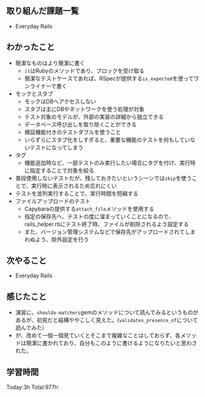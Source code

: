 ## 取り組んだ課題一覧

- Everyday Rails

## わかったこと

* 簡潔なものはより簡潔に書く
  * `it`はRubyのメソッドであり、ブロックを受け取る
  * 簡潔なテストケースであれば、RSpecが提供する`is_expected`を使ってワンライナーで書く
* モックとスタブ
  * モックはDBへアクセスしない
  * スタブは主にDBやネットワークを使う処理が対象
  * テスト対象のモデルが、外部の実装の詳細から独立できる
  * データベース呼び出しを取り除くことができる
  * 検証機能付きのテストダブルを使うこと
  * いらずらにスタブ化をしすぎると、重要な機能のテストを何もしていないテストになってしまう
* タグ
  * 機能追加時など、一部テストのみ実行したい場合にタグを付け、実行時に指定することで対象を絞る
* 普段使用しないテストだが、残しておきたいというシーンでは`skip`を使うことで、実行時に表示されるため忘れにくい 
* テストを並列実行することで、実行時間を短縮する
* ファイルアップロードのテスト
  * Capybaraの提供する`attach_file`メソッドを使用する
  * 指定の保存先へ、テストの度に溜まっていくことになるので、rails_helper.rbにテスト終了時、ファイルが削除されるよう設定する
  * また、バージョン管理システムなどで保存先がアップロードされてしまわぬよう、除外設定を行う

## 次やること

- Everyday Rails

## 感じたこと

- 演習に、`shoulda-matchers`gemのメソッドについて読んでみるというものがあるが、初見だと結構ややこしく見えた。(`validates_presence_of`について読んでみた）
- が、改めて一個一個見ていくとそこまで複雑なことはしておらず、各メソッドは簡潔に書かれており、自分もこのように書けるようになりたいと思わされた。

## 学習時間

Today:3h
Total:977h
